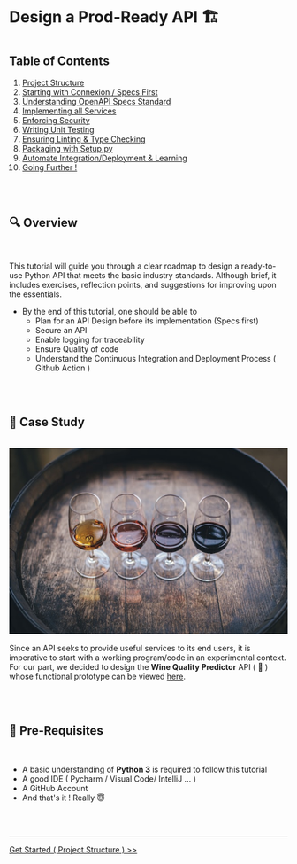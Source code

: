 # Design a Prod-Ready API :building_construction: 

# 

## Table of Contents
1. [Project Structure](docs/chapters/chapter_1.md)
2. [Starting with Connexion / Specs First](docs/chapters/chapter_2.md)
3. [Understanding  OpenAPI Specs Standard](docs/chapters/chapter_3.md)
4. [Implementing all  Services](docs/chapters/chapter_4.md)
5. [Enforcing Security](docs/chapters/chapter_5.md)
6. [Writing Unit Testing](docs/chapters/chapter_6.md)
7. [Ensuring Linting & Type Checking](docs/chapters/chapter_7.md)
8. [Packaging with Setup.py](docs/chapters/chapter_8.md)
9. [Automate Integration/Deployment & Learning](docs/chapters/chapter_9.md)
10. [Going Further !](docs/chapters/chapter_10.md)

<br>
<br>

## :mag: Overview 

<br>

This tutorial will guide you through a clear roadmap to design a ready-to-use Python API that meets the basic industry standards. Although brief, it includes exercises, reflection points, and suggestions for improving upon the essentials.

 - By the end of this tutorial, one should  be able to  
    - Plan for an API Design before its implementation (Specs first) 
    - Secure an API
    - Enable logging for traceability
    - Ensure Quality of code
    - Understand the Continuous Integration and Deployment Process ( Github Action )
  
<br>
<br>

## :memo: Case Study

<br>

<img style="float: center" src="docs/images/wine-tasting.jpg">

Since an API seeks to provide useful services to its end users, it is imperative to start with a working program/code in an experimental context. For our part, we decided to design the **Wine Quality Predictor** API ( :wine_glass: ) whose functional   prototype can be viewed [here](https://github.com/architjen/Orness_DS_training). 


  
<br>
<br>

## :checkered_flag: Pre-Requisites 

<br>

- A basic understanding of **Python 3** is required to follow this tutorial
- A good IDE  ( Pycharm / Visual Code/ IntelliJ  ... )
- A GitHub Account 
- And that's it ! Really :innocent: 


<br>
<br>

---

[Get Started ( Project Structure ) >>](docs/chapters/chapter_1.md)
